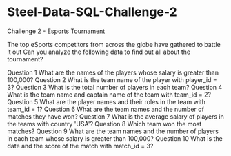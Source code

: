 # Steel-Data-SQL-Challenge-2
Challenge 2 - Esports Tournament

The top eSports competitors from across the globe have gathered to battle it out
Can you analyze the following data to find out all about the tournament?


Question 1 What are the names of the players whose salary is greater than 100,000?
Question 2 What is the team name of the player with player_id = 3?
Question 3 What is the total number of players in each team?
Question 4 What is the team name and captain name of the team with team_id = 2?
Question 5 What are the player names and their roles in the team with team_id = 1?
Question 6 What are the team names and the number of matches they have won?
Question 7 What is the average salary of players in the teams with country 'USA'?
Question 8 Which team won the most matches?
Question 9 What are the team names and the number of players in each team whose salary is greater than 100,000?
Question 10 What is the date and the score of the match with match_id = 3?
